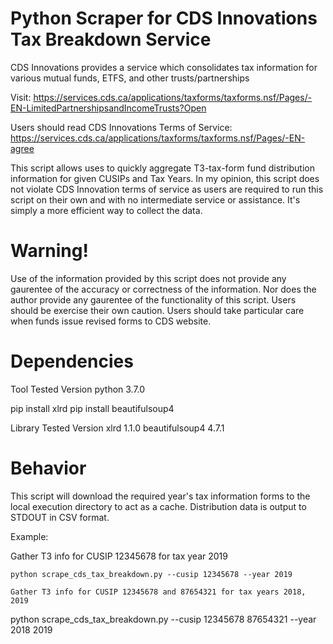 # Python Scraper for CDS Innovations Tax Breakdown Service

CDS Innovations provides a service which consolidates tax information for various mutual funds, ETFS, and other trusts/partnerships

Visit:
https://services.cds.ca/applications/taxforms/taxforms.nsf/Pages/-EN-LimitedPartnershipsandIncomeTrusts?Open

Users should read CDS Innovations Terms of Service:
https://services.cds.ca/applications/taxforms/taxforms.nsf/Pages/-EN-agree

This script allows uses to quickly aggregate T3-tax-form fund distribution information for given CUSIPs and Tax Years.
In my opinion, this script does not violate CDS Innovation terms of service as users are required to run this script
on their own and with no intermediate service or assistance. It's simply a more efficient way to collect the data.

# Warning!
Use of the information provided by this script does not provide any gaurentee of the accuracy or correctness of the information.
Nor does the author provide any gaurentee of the functionality of this script. Users should be exercise their own caution.
Users should take particular care when funds issue revised forms to CDS website. 

# Dependencies

Tool            Tested Version
python          3.7.0

pip install xlrd
pip install beautifulsoup4

Library          Tested Version
xlrd             1.1.0
beautifulsoup4   4.7.1

# Behavior

This script will download the required year's tax information forms to the local execution directory to act as a cache.
Distribution data is output to STDOUT in CSV format.

Example:

Gather T3 info for CUSIP 12345678 for tax year 2019
```
python scrape_cds_tax_breakdown.py --cusip 12345678 --year 2019
```

```
Gather T3 info for CUSIP 12345678 and 87654321 for tax years 2018, 2019
```
python scrape_cds_tax_breakdown.py --cusip 12345678 87654321 --year 2018 2019
```
